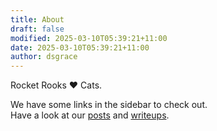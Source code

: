 ```yaml
---
title: About
draft: false
modified: 2025-03-10T05:39:21+11:00
date: 2025-03-10T05:39:21+11:00
author: dsgrace
---
```

Rocket Rooks ❤️ Cats.  

We have some links in the sidebar to check out.  
Have a look at our [posts](/post) and [writeups](/writeup).
